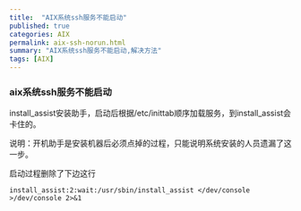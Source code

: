 ```yaml
---
title:  "AIX系统ssh服务不能启动"
published: true
categories: AIX
permalink: aix-ssh-norun.html
summary: "AIX系统ssh服务不能启动,解决方法"
tags: [AIX]
---
```


### aix系统ssh服务不能启动

 install_assist安装助手，启动后根据/etc/inittab顺序加载服务，到install_assist会卡住的。

 说明：开机助手是安装机器后必须点掉的过程，只能说明系统安装的人员遗漏了这一步。

 启动过程删除了下边这行
```
install_assist:2:wait:/usr/sbin/install_assist </dev/console >/dev/console 2>&1
```
